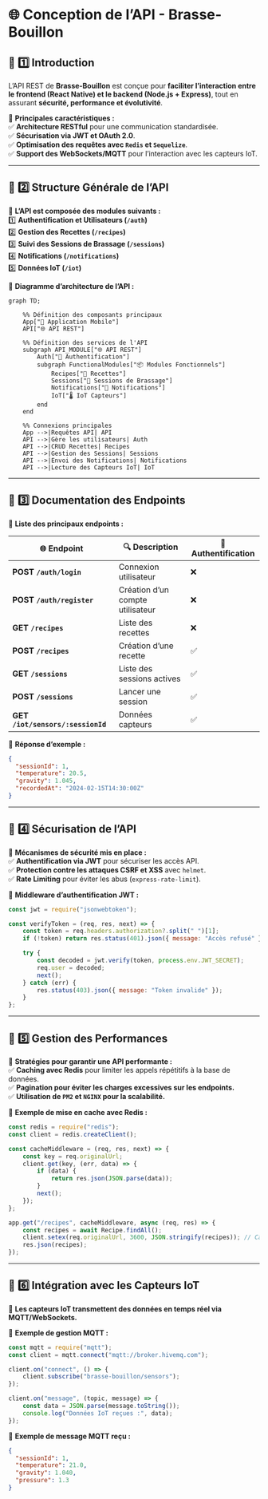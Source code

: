 # 🌐 **Conception de l’API - Brasse-Bouillon**  

## **📌 1️⃣ Introduction**  

L’API REST de **Brasse-Bouillon** est conçue pour **faciliter l’interaction entre le frontend (React Native) et le backend (Node.js + Express)**, tout en assurant **sécurité, performance et évolutivité**.  

📌 **Principales caractéristiques :**  
✅ **Architecture RESTful** pour une communication standardisée.  
✅ **Sécurisation via JWT et OAuth 2.0**.  
✅ **Optimisation des requêtes avec `Redis` et `Sequelize`**.  
✅ **Support des WebSockets/MQTT** pour l’interaction avec les capteurs IoT.  

---

## **📌 2️⃣ Structure Générale de l’API**  

📌 **L’API est composée des modules suivants :**  
1️⃣ **Authentification et Utilisateurs (`/auth`)**  
2️⃣ **Gestion des Recettes (`/recipes`)**  
3️⃣ **Suivi des Sessions de Brassage (`/sessions`)**  
4️⃣ **Notifications (`/notifications`)**  
5️⃣ **Données IoT (`/iot`)**  

📌 **Diagramme d’architecture de l’API :**  

```mermaid
graph TD;
    
    %% Définition des composants principaux
    App["📱 Application Mobile"]
    API["🌐 API REST"]
    
    %% Définition des services de l'API
    subgraph API_MODULE["🌐 API REST"]
        Auth["🔑 Authentification"]
        subgraph FunctionalModules["📦 Modules Fonctionnels"]
            Recipes["📖 Recettes"]
            Sessions["🍺 Sessions de Brassage"]
            Notifications["📢 Notifications"]
            IoT["🌡️ IoT Capteurs"]
        end
    end

    %% Connexions principales
    App -->|Requêtes API| API
    API -->|Gère les utilisateurs| Auth
    API -->|CRUD Recettes| Recipes
    API -->|Gestion des Sessions| Sessions
    API -->|Envoi des Notifications| Notifications
    API -->|Lecture des Capteurs IoT| IoT

```

---

## **📌 3️⃣ Documentation des Endpoints**  

📌 **Liste des principaux endpoints :**  

| 🌐 **Endpoint** | 🔍 **Description** | 🔐 **Authentification** |
|---------------|------------------|------------------|
| **POST `/auth/login`** | Connexion utilisateur | ❌ |
| **POST `/auth/register`** | Création d’un compte utilisateur | ❌ |
| **GET `/recipes`** | Liste des recettes | ❌ |
| **POST `/recipes`** | Création d’une recette | ✅ |
| **GET `/sessions`** | Liste des sessions actives | ✅ |
| **POST `/sessions`** | Lancer une session | ✅ |
| **GET `/iot/sensors/:sessionId`** | Données capteurs | ✅ |

📌 **Réponse d’exemple :**  

```json
{
  "sessionId": 1,
  "temperature": 20.5,
  "gravity": 1.045,
  "recordedAt": "2024-02-15T14:30:00Z"
}
```

---

## **📌 4️⃣ Sécurisation de l’API**  

📌 **Mécanismes de sécurité mis en place :**  
✅ **Authentification via JWT** pour sécuriser les accès API.  
✅ **Protection contre les attaques CSRF et XSS** avec `helmet`.  
✅ **Rate Limiting** pour éviter les abus (`express-rate-limit`).  

📌 **Middleware d’authentification JWT :**  

```javascript
const jwt = require("jsonwebtoken");

const verifyToken = (req, res, next) => {
    const token = req.headers.authorization?.split(" ")[1];
    if (!token) return res.status(401).json({ message: "Accès refusé" });

    try {
        const decoded = jwt.verify(token, process.env.JWT_SECRET);
        req.user = decoded;
        next();
    } catch (err) {
        res.status(403).json({ message: "Token invalide" });
    }
};
```

---

## **📌 5️⃣ Gestion des Performances**  

📌 **Stratégies pour garantir une API performante :**  
✅ **Caching avec Redis** pour limiter les appels répétitifs à la base de données.  
✅ **Pagination pour éviter les charges excessives sur les endpoints.**  
✅ **Utilisation de `PM2` et `NGINX` pour la scalabilité.**  

📌 **Exemple de mise en cache avec Redis :**  

```javascript
const redis = require("redis");
const client = redis.createClient();

const cacheMiddleware = (req, res, next) => {
    const key = req.originalUrl;
    client.get(key, (err, data) => {
        if (data) {
            return res.json(JSON.parse(data));
        }
        next();
    });
};

app.get("/recipes", cacheMiddleware, async (req, res) => {
    const recipes = await Recipe.findAll();
    client.setex(req.originalUrl, 3600, JSON.stringify(recipes)); // Cache pour 1h
    res.json(recipes);
});
```

---

## **📌 6️⃣ Intégration avec les Capteurs IoT**  

📌 **Les capteurs IoT transmettent des données en temps réel via MQTT/WebSockets.**  

📌 **Exemple de gestion MQTT :**  

```javascript
const mqtt = require("mqtt");
const client = mqtt.connect("mqtt://broker.hivemq.com");

client.on("connect", () => {
    client.subscribe("brasse-bouillon/sensors");
});

client.on("message", (topic, message) => {
    const data = JSON.parse(message.toString());
    console.log("Données IoT reçues :", data);
});
```

📌 **Exemple de message MQTT reçu :**  

```json
{
  "sessionId": 1,
  "temperature": 21.0,
  "gravity": 1.040,
  "pressure": 1.3
}
```

